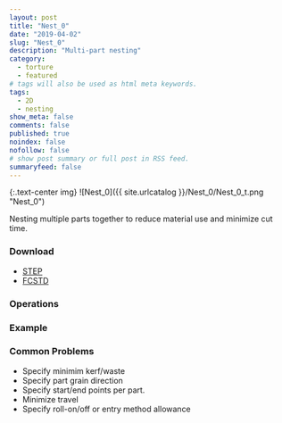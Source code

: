```yaml
---
layout: post
title: "Nest_0"
date: "2019-04-02"
slug: "Nest_0"
description: "Multi-part nesting"
category: 
  - torture
  - featured
# tags will also be used as html meta keywords.
tags:
  - 2D
  - nesting
show_meta: false
comments: false
published: true
noindex: false
nofollow: false
# show post summary or full post in RSS feed.
summaryfeed: false
---
```

{:.text-center img}
![Nest_0]({{ site.urlcatalog }}/Nest_0/Nest_0_t.png "Nest_0")

<!--more-->
Nesting multiple parts together to reduce material use and minimize cut time.

### Download
- [STEP]({{site.urlcatalog}}/Nest_0/Nest_0.step)
- [FCSTD]({{site.urlcatalog}}/Nest_0/Nest_0.fcstd)

### Operations

### Example

### Common Problems
- Specify minimim kerf/waste
- Specify part grain direction
- Specify start/end points per part.
- Minimize travel
- Specify roll-on/off or entry method allowance

